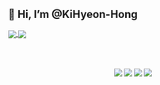 ## 👋 Hi, I’m @KiHyeon-Hong

<a href="https://github.com/anuraghazra/github-readme-stats">
  <img align="center" src="https://github-readme-stats.vercel.app/api?username=KiHyeon-Hong&count_private=true&show_icons=true" />
</a>
<a href="https://github.com/anuraghazra/convoychat">
  <img align="center" src="https://github-readme-stats.vercel.app/api/top-langs/?username=KiHyeon-Hong&count_private=true&langs_count=8&layout=compact" />
</a>

<br><br>

<p align="center">
    <img src="https://img.shields.io/badge/-Python-000000?style=flat&logo=Python&logoColor=white">
    <img src="https://img.shields.io/badge/-Node.js-000000?style=flat&logo=Node.js&logoColor=white">
    <img src="https://img.shields.io/badge/-C-000000?style=flat&logo=C&logoColor=white">
    <img src="https://img.shields.io/badge/-JavaScript-000000?style=flat&logo=Javascript&logoColor=white">
</p>
